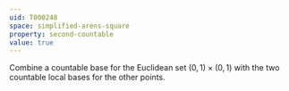 ```yaml
---
uid: T000248
space: simplified-arens-square
property: second-countable
value: true
---
```

Combine a countable base for the Euclidean set $(0,1) \times (0,1)$ with the two countable local bases for the other points.

